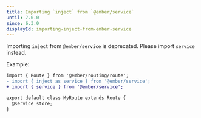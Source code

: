 ```yaml
---
title: Importing `inject` from `@ember/service`
until: 7.0.0
since: 6.3.0
displayId: importing-inject-from-ember-service
---
```


Importing `inject` from `@ember/service` is deprecated. Please import `service` instead.

Example:

```diff
import { Route } from '@ember/routing/route';
- import { inject as service } from '@ember/service';
+ import { service } from '@ember/service';

export default class MyRoute extends Route {
  @service store;
}
```
